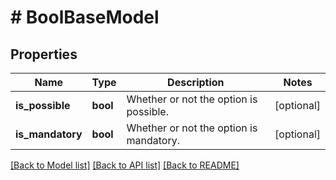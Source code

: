 # # BoolBaseModel

## Properties

Name | Type | Description | Notes
------------ | ------------- | ------------- | -------------
**is_possible** | **bool** | Whether or not the option is possible. | [optional]
**is_mandatory** | **bool** | Whether or not the option is mandatory. | [optional]

[[Back to Model list]](../../README.md#models) [[Back to API list]](../../README.md#endpoints) [[Back to README]](../../README.md)
